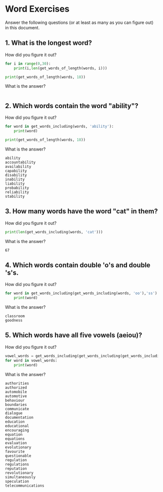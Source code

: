 # Word Exercises

Answer the following questions (or at least as many as you can figure out) in this document. 


## 1. What is the longest word?

How did you figure it out? 

```python
for i in range(0,30):
    print(i,len(get_words_of_length(words, i)))

print(get_words_of_length(words, 18))
```

What is the answer?
```shell

```

## 2. Which words contain the word "ability"? 

How did you figure it out? 

```python
for word in get_words_including(words, 'ability'):
    print(word)

print(get_words_of_length(words, 18))
```

What is the answer?
```shell
ability
accountability
availability
capability
disability
inability
liability
probability
reliability
stability
```

## 3. How many words have the word "cat" in them?

How did you figure it out? 

```python
print(len(get_words_including(words, 'cat')))
```

What is the answer?
```shell
67
```

## 4. Which words contain double 'o's and double 's's. 

How did you figure it out? 

```python
for word in get_words_including(get_words_including(words, 'oo'),'ss'):
    print(word)
```

What is the answer?
```shell
classroom
goodness
```


## 5. Which words have all five vowels (aeiou)?

How did you figure it out? 

```python
vowel_words = get_words_including(get_words_including(get_words_including(get_words_including(get_words_including(words, 'a'),'e'),'i'),'o'),'u')
for word in vowel_words:
    print(word)
```

What is the answer?
```shell
authorities
authorized
automobile
automotive
behaviour
boundaries
communicate
dialogue
documentation
education
educational
encouraging
equation
equations
evaluation
evolutionary
favourite
questionable
regulation
regulations
reputation
revolutionary
simultaneously
speculation
telecommunications
```